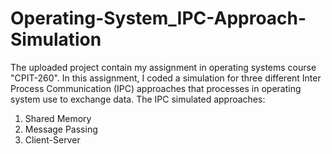 # Operating-System_IPC-Approach-Simulation
The uploaded project contain my assignment in operating systems course "CPIT-260". 
In this assignment, I coded a simulation for three different Inter Process Communication (IPC) approaches that processes in operating system use to exchange data.
The IPC simulated approaches:  
1. Shared Memory
2. Message Passing
3. Client-Server
